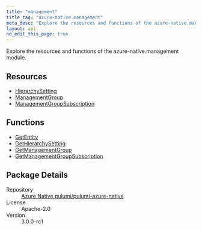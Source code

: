 ```yaml
---
title: "management"
title_tag: "azure-native.management"
meta_desc: "Explore the resources and functions of the azure-native.management module."
layout: api
no_edit_this_page: true
---
```


<!-- WARNING: this file was generated by Pulumi Docs Generator. -->
<!-- Do not edit by hand unless you're certain you know what you are doing! -->

Explore the resources and functions of the azure-native.management module.

<h2 id="resources">Resources</h2>
<ul class="api">
    <li><a href="hierarchysetting/" title="HierarchySetting">HierarchySetting</a></li>
    <li><a href="managementgroup/" title="ManagementGroup">ManagementGroup</a></li>
    <li><a href="managementgroupsubscription/" title="ManagementGroupSubscription">ManagementGroupSubscription</a></li>
</ul>

<h2 id="functions">Functions</h2>
<ul class="api">
    <li><a href="getentity/" title="GetEntity">GetEntity</a></li>
    <li><a href="gethierarchysetting/" title="GetHierarchySetting">GetHierarchySetting</a></li>
    <li><a href="getmanagementgroup/" title="GetManagementGroup">GetManagementGroup</a></li>
    <li><a href="getmanagementgroupsubscription/" title="GetManagementGroupSubscription">GetManagementGroupSubscription</a></li>
</ul>

<h2 id="package-details">Package Details</h2>
<dl class="package-details">
	<dt>Repository</dt>
	<dd><a href="https://github.com/pulumi/pulumi-azure-native">Azure Native pulumi/pulumi-azure-native</a></dd>
	<dt>License</dt>
	<dd>Apache-2.0</dd>
	<dt>Version</dt>
	<dd>3.0.0-rc1</dd>
</dl>

